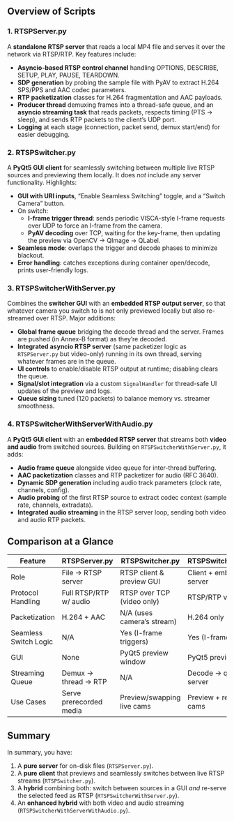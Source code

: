 <h2>Overview of Scripts</h2>

<h3>1. RTSPServer.py</h3>
<p>A <strong>standalone RTSP server</strong> that reads a local MP4 file and serves it over the network via RTSP/RTP. Key features include:</p>
<ul>
  <li><strong>Asyncio-based RTSP control channel</strong> handling OPTIONS, DESCRIBE, SETUP, PLAY, PAUSE, TEARDOWN.</li>
  <li><strong>SDP generation</strong> by probing the sample file with PyAV to extract H.264 SPS/PPS and AAC codec parameters.</li>
  <li><strong>RTP packetization</strong> classes for H.264 fragmentation and AAC payloads.</li>
  <li><strong>Producer thread</strong> demuxing frames into a thread-safe queue, and an <strong>asyncio streaming task</strong> that reads packets, respects timing (PTS → sleep), and sends RTP packets to the client’s UDP port.</li>
  <li><strong>Logging</strong> at each stage (connection, packet send, demux start/end) for easier debugging.</li>
</ul>

<h3>2. RTSPSwitcher.py</h3>
<p>A <strong>PyQt5 GUI client</strong> for seamlessly switching between multiple live RTSP sources and previewing them locally. It does <em>not</em> include any server functionality. Highlights:</p>
<ul>
  <li><strong>GUI with URI inputs</strong>, “Enable Seamless Switching” toggle, and a “Switch Camera” button.</li>
  <li>On switch:
    <ul>
      <li><strong>I-frame trigger thread</strong>: sends periodic VISCA-style I-frame requests over UDP to force an I-frame from the camera.</li>
      <li><strong>PyAV decoding</strong> over TCP, waiting for the key-frame, then updating the preview via OpenCV → QImage → QLabel.</li>
    </ul>
  </li>
  <li><strong>Seamless mode</strong>: overlaps the trigger and decode phases to minimize blackout.</li>
  <li><strong>Error handling</strong>: catches exceptions during container open/decode, prints user-friendly logs.</li>
</ul>

<h3>3. RTSPSwitcherWithServer.py</h3>
<p>Combines the <strong>switcher GUI</strong> with an <strong>embedded RTSP output server</strong>, so that whatever camera you switch to is not only previewed locally but also re-streamed over RTSP. Major additions:</p>
<ul>
  <li><strong>Global frame queue</strong> bridging the decode thread and the server. Frames are pushed (in Annex-B format) as they’re decoded.</li>
  <li><strong>Integrated asyncio RTSP server</strong> (same packetizer logic as <code>RTSPServer.py</code> but video-only) running in its own thread, serving whatever frames are in the queue.</li>
  <li><strong>UI controls</strong> to enable/disable RTSP output at runtime; disabling clears the queue.</li>
  <li><strong>Signal/slot integration</strong> via a custom <code>SignalHandler</code> for thread-safe UI updates of the preview and logs.</li>
  <li><strong>Queue sizing</strong> tuned (120 packets) to balance memory vs. streamer smoothness.</li>
</ul>

<h3>4. RTSPSwitcherWithServerWithAudio.py</h3>
<p>A <strong>PyQt5 GUI client</strong> with an <strong>embedded RTSP server</strong> that streams both <strong>video and audio</strong> from switched sources. Building on <code>RTSPSwitcherWithServer.py</code>, it adds:</p>
<ul>
  <li><strong>Audio frame queue</strong> alongside video queue for inter-thread buffering.</li>
  <li><strong>AAC packetization</strong> classes and RTP packetizer for audio (RFC 3640).</li>
  <li><strong>Dynamic SDP generation</strong> including audio track parameters (clock rate, channels, config).</li>
  <li><strong>Audio probing</strong> of the first RTSP source to extract codec context (sample rate, channels, extradata).</li>
  <li><strong>Integrated audio streaming</strong> in the RTSP server loop, sending both video and audio RTP packets.</li>
</ul>

<h2>Comparison at a Glance</h2>
<table>
  <thead>
    <tr>
      <th>Feature</th>
      <th>RTSPServer.py</th>
      <th>RTSPSwitcher.py</th>
      <th>RTSPSwitcherWithServer.py</th>
      <th>RTSPSwitcherWithServerWithAudio.py</th>
    </tr>
  </thead>
  <tbody>
    <tr>
      <td>Role</td>
      <td>File → RTSP server</td>
      <td>RTSP client &amp; preview GUI</td>
      <td>Client + embedded RTSP server</td>
      <td>Client + server w/ audio</td>
    </tr>
    <tr>
      <td>Protocol Handling</td>
      <td>Full RTSP/RTP w/ audio</td>
      <td>RTSP over TCP (video only)</td>
      <td>RTSP/RTP video only</td>
      <td>RTSP/RTP video + audio</td>
    </tr>
    <tr>
      <td>Packetization</td>
      <td>H.264 + AAC</td>
      <td>N/A (uses camera’s stream)</td>
      <td>H.264 only</td>
      <td>H.264 + AAC</td>
    </tr>
    <tr>
      <td>Seamless Switch Logic</td>
      <td>N/A</td>
      <td>Yes (I-frame triggers)</td>
      <td>Yes (I-frame triggers)</td>
      <td>Yes (I-frame triggers)</td>
    </tr>
    <tr>
      <td>GUI</td>
      <td>None</td>
      <td>PyQt5 preview window</td>
      <td>PyQt5 preview + controls</td>
      <td>PyQt5 preview + controls</td>
    </tr>
    <tr>
      <td>Streaming Queue</td>
      <td>Demux → thread → RTP</td>
      <td>N/A</td>
      <td>Decode → queue → RTSP server</td>
      <td>Decode → video &amp; audio queue → RTSP server</td>
    </tr>
    <tr>
      <td>Use Cases</td>
      <td>Serve prerecorded media</td>
      <td>Preview/swapping live cams</td>
      <td>Preview + re-stream live cams</td>
      <td>Preview + re-stream live cams with audio</td>
    </tr>
  </tbody>
</table>

<h2>Summary</h2>
<p>In summary, you have:</p>
<ol>
  <li>A <strong>pure server</strong> for on-disk files (<code>RTSPServer.py</code>).</li>
  <li>A <strong>pure client</strong> that previews and seamlessly switches between live RTSP streams (<code>RTSPSwitcher.py</code>).</li>
  <li>A <strong>hybrid</strong> combining both: switch between sources in a GUI <em>and</em> re-serve the selected feed as RTSP (<code>RTSPSwitcherWithServer.py</code>).</li>
  <li>An <strong>enhanced hybrid</strong> with both video and audio streaming (<code>RTSPSwitcherWithServerWithAudio.py</code>).</li>
</ol>
